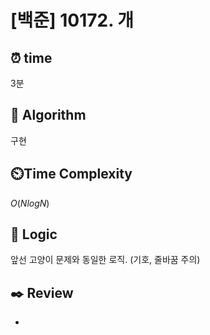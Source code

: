 # [백준] 10172. 개
 
## ⏰  **time**
3분 

## :pushpin: **Algorithm**
구현

## ⏲️**Time Complexity**
$O(NlogN)$

## :round_pushpin: **Logic**
앞선 고양이 문제와 동일한 로직.
(기호, 줄바꿈 주의)

## :black_nib: **Review**
- 
